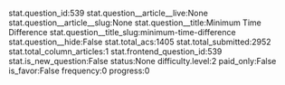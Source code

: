 stat.question_id:539
stat.question__article__live:None
stat.question__article__slug:None
stat.question__title:Minimum Time Difference
stat.question__title_slug:minimum-time-difference
stat.question__hide:False
stat.total_acs:1405
stat.total_submitted:2952
stat.total_column_articles:1
stat.frontend_question_id:539
stat.is_new_question:False
status:None
difficulty.level:2
paid_only:False
is_favor:False
frequency:0
progress:0
